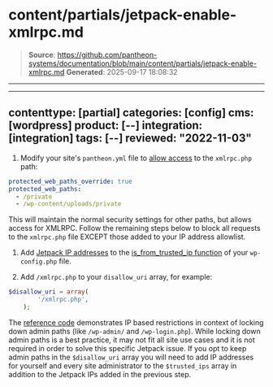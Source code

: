 # content/partials/jetpack-enable-xmlrpc.md

> **Source**: https://github.com/pantheon-systems/documentation/blob/main/content/partials/jetpack-enable-xmlrpc.md
> **Generated**: 2025-09-17 18:08:32

---

---
contenttype: [partial]
categories: [config]
cms: [wordpress]
product: [--]
integration: [integration]
tags: [--]
reviewed: "2022-11-03"
---

1. Modify your site's `pantheon.yml` file to [allow access](/pantheon-yml#protected-web-paths-override) to the `xmlrpc.php` path:

  ```yml:title=pantheon.yml
  protected_web_paths_override: true
  protected_web_paths:
    - /private
    - /wp-content/uploads/private
  ```

 This will maintain the normal security settings for other paths, but allows access for XMLRPC. Follow the remaining steps below to block all requests to the `xmlrpc.php` file EXCEPT those added to your IP address allowlist.

1. Add [Jetpack IP addresses](https://jetpack.com/support/how-to-add-jetpack-ips-allowlist/) to the [is_from_trusted_ip function](/guides/redirect/advanced#restrict-access-to-paths-based-on-ip) of your `wp-config.php` file.

1. Add `/xmlrpc.php` to your `disallow_uri` array, for example:

  ```php
  $disallow_uri = array(
          '/xmlrpc.php',
      );
  ```

  The [reference code](/guides/redirect/advanced#restrict-access-to-paths-based-on-ip) demonstrates IP based restrictions in context of locking down admin paths (like `/wp-admin/` and `/wp-login.php`). While locking down admin paths is a best practice, it may not fit all site use cases and it is not required in order to solve this specific Jetpack issue. If you opt to keep admin paths in the `$disallow_uri` array you will need to add IP addresses for yourself and every site administrator to the `$trusted_ips` array in addition to the Jetpack IPs added in the previous step. 
